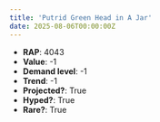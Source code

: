 ```yaml
---
title: 'Putrid Green Head in A Jar'
date: 2025-08-06T00:00:00Z
---
```

- **RAP**: 4043
- **Value**: -1
- **Demand level**: -1
- **Trend**: -1
- **Projected?**: True
- **Hyped?**: True
- **Rare?**: True
